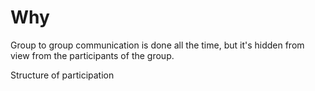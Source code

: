 # Why

Group to group communication is done all the time, but it's hidden from view from the participants of the group.

Structure of participation

